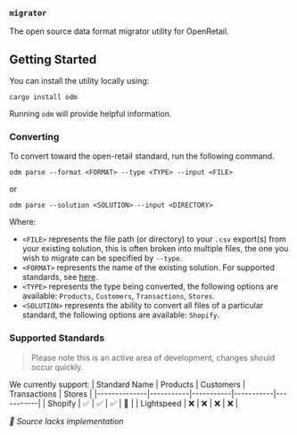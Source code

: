 ### `migrator`

The open source data format migrator utility for OpenRetail.

## Getting Started
You can install the utility locally using:

```
cargo install odm
``` 

Running `odm` will provide helpful information.

### Converting

To convert toward the open-retail standard, run the following command. 

```
odm parse --format <FORMAT> --type <TYPE> --input <FILE>
```

or 

```
odm parse --solution <SOLUTION> --input <DIRECTORY>
```

Where:
-  `<FILE>` represents the file path (or directory) to your `.csv` export(s) from your existing solution, this is often broken into multiple files, the one you wish to migrate can be specified by `--type`.
- `<FORMAT>` represents the name of the existing solution. For supported standards, see [here](#supported-standards).
- `<TYPE>` represents the type being converted, the following options are available: `Products`, `Customers`, `Transactions`, `Stores`.
- `<SOLUTION>` represents the ability to convert all files of a particular standard, the following options are available: `Shopify`.

### Supported Standards
> Please note this is an active area of development, changes should occur quickly.

We currently support:
| Standard Name | Products | Customers | Transactions | Stores |
|--------------|-----------|-----------|-----------|-----------|
| Shopify  | ✅ | ✅ | ✅ | 🔌 |
| Lightspeed  | ❌ | ❌ | ❌ | ❌ |

*🔌  Source lacks implementation*
